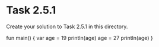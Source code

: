 # Task 2.5.1

Create your solution to Task 2.5.1 in this directory. 



fun main() {
    var age = 19
    println(age) 
    age = 27
    println(age)
}


